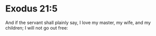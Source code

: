 # Exodus 21:5

And if the servant shall plainly say, I love my master, my wife, and my children; I will not go out free: